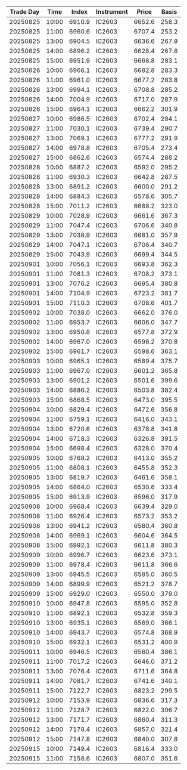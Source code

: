 | Trade Day  | Time | Index | Instrument | Price | Basis | 
| ---------- | ---- | ----- | ---------- | ----- | ----- | 
| 20250825 | 10:00 | 6910.9 | IC2603 | 6652.6 | 258.3 | 
| 20250825 | 11:00 | 6960.6 | IC2603 | 6707.4 | 253.2 | 
| 20250825 | 13:00 | 6904.5 | IC2603 | 6636.6 | 267.9 | 
| 20250825 | 14:00 | 6896.2 | IC2603 | 6628.4 | 267.8 | 
| 20250825 | 15:00 | 6951.9 | IC2603 | 6668.8 | 283.1 | 
| 20250826 | 10:00 | 6966.1 | IC2603 | 6682.8 | 283.3 | 
| 20250826 | 11:00 | 6961.0 | IC2603 | 6677.2 | 283.8 | 
| 20250826 | 13:00 | 6994.1 | IC2603 | 6708.8 | 285.2 | 
| 20250826 | 14:00 | 7004.9 | IC2603 | 6717.0 | 287.9 | 
| 20250826 | 15:00 | 6964.1 | IC2603 | 6662.2 | 301.9 | 
| 20250827 | 10:00 | 6986.5 | IC2603 | 6702.4 | 284.1 | 
| 20250827 | 11:00 | 7030.1 | IC2603 | 6739.4 | 290.7 | 
| 20250827 | 13:00 | 7069.1 | IC2603 | 6777.2 | 291.9 | 
| 20250827 | 14:00 | 6978.8 | IC2603 | 6705.4 | 273.4 | 
| 20250827 | 15:00 | 6862.6 | IC2603 | 6574.4 | 288.2 | 
| 20250828 | 10:00 | 6887.2 | IC2603 | 6592.0 | 295.2 | 
| 20250828 | 11:00 | 6930.3 | IC2603 | 6642.8 | 287.5 | 
| 20250828 | 13:00 | 6891.2 | IC2603 | 6600.0 | 291.2 | 
| 20250828 | 14:00 | 6884.3 | IC2603 | 6578.6 | 305.7 | 
| 20250828 | 15:00 | 7011.2 | IC2603 | 6688.2 | 323.0 | 
| 20250829 | 10:00 | 7028.9 | IC2603 | 6661.6 | 367.3 | 
| 20250829 | 11:00 | 7047.4 | IC2603 | 6706.6 | 340.8 | 
| 20250829 | 13:00 | 7038.9 | IC2603 | 6681.0 | 357.9 | 
| 20250829 | 14:00 | 7047.1 | IC2603 | 6706.4 | 340.7 | 
| 20250829 | 15:00 | 7043.9 | IC2603 | 6699.4 | 344.5 | 
| 20250901 | 10:00 | 7056.1 | IC2603 | 6693.8 | 362.3 | 
| 20250901 | 11:00 | 7081.3 | IC2603 | 6708.2 | 373.1 | 
| 20250901 | 13:00 | 7076.2 | IC2603 | 6695.4 | 380.8 | 
| 20250901 | 14:00 | 7104.9 | IC2603 | 6723.2 | 381.7 | 
| 20250901 | 15:00 | 7110.3 | IC2603 | 6708.6 | 401.7 | 
| 20250902 | 10:00 | 7038.0 | IC2603 | 6662.0 | 376.0 | 
| 20250902 | 11:00 | 6953.7 | IC2603 | 6606.0 | 347.7 | 
| 20250902 | 13:00 | 6950.8 | IC2603 | 6577.8 | 372.9 | 
| 20250902 | 14:00 | 6967.0 | IC2603 | 6596.2 | 370.8 | 
| 20250902 | 15:00 | 6961.7 | IC2603 | 6598.6 | 363.1 | 
| 20250903 | 10:00 | 6965.1 | IC2603 | 6589.4 | 375.7 | 
| 20250903 | 11:00 | 6967.0 | IC2603 | 6601.2 | 365.8 | 
| 20250903 | 13:00 | 6901.2 | IC2603 | 6501.6 | 399.6 | 
| 20250903 | 14:00 | 6886.2 | IC2603 | 6503.8 | 382.4 | 
| 20250903 | 15:00 | 6868.5 | IC2603 | 6473.0 | 395.5 | 
| 20250904 | 10:00 | 6829.4 | IC2603 | 6472.6 | 356.8 | 
| 20250904 | 11:00 | 6759.1 | IC2603 | 6416.0 | 343.1 | 
| 20250904 | 13:00 | 6720.6 | IC2603 | 6378.8 | 341.8 | 
| 20250904 | 14:00 | 6718.3 | IC2603 | 6326.8 | 391.5 | 
| 20250904 | 15:00 | 6698.4 | IC2603 | 6328.0 | 370.4 | 
| 20250905 | 10:00 | 6768.2 | IC2603 | 6413.0 | 355.2 | 
| 20250905 | 11:00 | 6808.1 | IC2603 | 6455.8 | 352.3 | 
| 20250905 | 13:00 | 6819.7 | IC2603 | 6461.6 | 358.1 | 
| 20250905 | 14:00 | 6864.0 | IC2603 | 6530.6 | 333.4 | 
| 20250905 | 15:00 | 6913.9 | IC2603 | 6596.0 | 317.9 | 
| 20250908 | 10:00 | 6968.4 | IC2603 | 6639.4 | 329.0 | 
| 20250908 | 11:00 | 6926.4 | IC2603 | 6573.2 | 353.2 | 
| 20250908 | 13:00 | 6941.2 | IC2603 | 6580.4 | 360.8 | 
| 20250908 | 14:00 | 6969.1 | IC2603 | 6604.6 | 364.5 | 
| 20250908 | 15:00 | 6992.1 | IC2603 | 6611.8 | 380.3 | 
| 20250909 | 10:00 | 6996.7 | IC2603 | 6623.6 | 373.1 | 
| 20250909 | 11:00 | 6978.4 | IC2603 | 6611.8 | 366.6 | 
| 20250909 | 13:00 | 6945.5 | IC2603 | 6585.0 | 360.5 | 
| 20250909 | 14:00 | 6899.9 | IC2603 | 6521.2 | 378.7 | 
| 20250909 | 15:00 | 6929.0 | IC2603 | 6550.0 | 379.0 | 
| 20250910 | 10:00 | 6947.8 | IC2603 | 6595.0 | 352.8 | 
| 20250910 | 11:00 | 6892.1 | IC2603 | 6532.8 | 359.3 | 
| 20250910 | 13:00 | 6935.1 | IC2603 | 6569.0 | 366.1 | 
| 20250910 | 14:00 | 6943.7 | IC2603 | 6574.8 | 368.9 | 
| 20250910 | 15:00 | 6932.1 | IC2603 | 6531.2 | 400.9 | 
| 20250911 | 10:00 | 6946.5 | IC2603 | 6560.4 | 386.1 | 
| 20250911 | 11:00 | 7017.2 | IC2603 | 6646.0 | 371.2 | 
| 20250911 | 13:00 | 7076.4 | IC2603 | 6711.6 | 364.8 | 
| 20250911 | 14:00 | 7081.7 | IC2603 | 6741.6 | 340.1 | 
| 20250911 | 15:00 | 7122.7 | IC2603 | 6823.2 | 299.5 | 
| 20250912 | 10:00 | 7153.9 | IC2603 | 6836.6 | 317.3 | 
| 20250912 | 11:00 | 7128.7 | IC2603 | 6822.0 | 306.7 | 
| 20250912 | 13:00 | 7171.7 | IC2603 | 6860.4 | 311.3 | 
| 20250912 | 14:00 | 7178.4 | IC2603 | 6857.0 | 321.4 | 
| 20250912 | 15:00 | 7147.8 | IC2603 | 6840.0 | 307.8 | 
| 20250915 | 10:00 | 7149.4 | IC2603 | 6816.4 | 333.0 | 
| 20250915 | 11:00 | 7158.6 | IC2603 | 6807.0 | 351.6 | 

